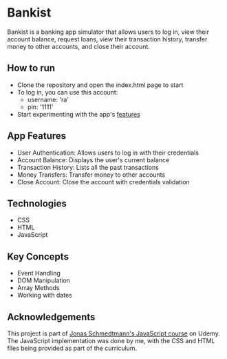 # Bankist
Bankist is a banking app simulator that allows users to log in, view their account balance, 
request loans, view their transaction history, transfer money to other accounts, and close their account. 

## How to run
- Clone the repository and open the index.html page to start
- To log in, you can use this account:<br>
  - username: 'ra'<br>
  - pin: '1111'
- Start experimenting with the app's [features](#app-features) 

## App Features
- User Authentication: Allows users to log in with their credentials
- Account Balance: Displays the user's current balance
- Transaction History: Lists all the past transactions
- Money Transfers: Transfer money to other accounts
- Close Account: Close the account with credentials validation

## Technologies
-  CSS
-  HTML
-  JavaScript

## Key Concepts
-  Event Handling
-  DOM Manipulation
-  Array Methods
-  Working with dates

## Acknowledgements
This project is part of [Jonas Schmedtmann's JavaScript course](https://www.udemy.com/course/the-complete-javascript-course/) on Udemy.<br>
The JavaScript implementation was done by me, with the CSS and HTML files being provided as part of the curriculum.
